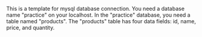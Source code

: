 This is a template for mysql database connection.
You need a database name "practice" on your localhost.
In the "practice" database, you need a table named "products".
The "products" table has four data fields: id, name, price, and quantity.
